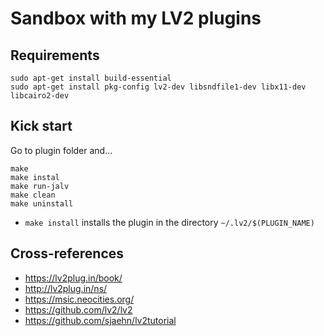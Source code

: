 # Sandbox with my LV2 plugins

## Requirements
```
sudo apt-get install build-essential
sudo apt-get install pkg-config lv2-dev libsndfile1-dev libx11-dev libcairo2-dev
```

## Kick start
Go to plugin folder and...
```
make
make instal
make run-jalv
make clean
make uninstall
```
* `make install` installs the plugin in the directory `~/.lv2/$(PLUGIN_NAME)`

## Cross-references
- https://lv2plug.in/book/
- http://lv2plug.in/ns/
- https://msic.neocities.org/
- https://github.com/lv2/lv2
- https://github.com/sjaehn/lv2tutorial
